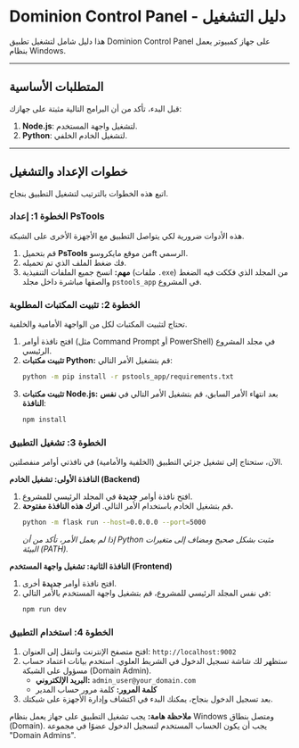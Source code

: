 # Dominion Control Panel - دليل التشغيل

هذا دليل شامل لتشغيل تطبيق Dominion Control Panel على جهاز كمبيوتر يعمل بنظام Windows.

---

## المتطلبات الأساسية

قبل البدء، تأكد من أن البرامج التالية مثبتة على جهازك:
1.  **Node.js**: لتشغيل واجهة المستخدم.
2.  **Python**: لتشغيل الخادم الخلفي.

---

## خطوات الإعداد والتشغيل

اتبع هذه الخطوات بالترتيب لتشغيل التطبيق بنجاح.

### الخطوة 1: إعداد PsTools

هذه الأدوات ضرورية لكي يتواصل التطبيق مع الأجهزة الأخرى على الشبكة.

1.  قم بتحميل **PsTools** من موقع مايكروسوft الرسمي.
2.  فك ضغط الملف الذي تم تحميله.
3.  **مهم:** انسخ جميع الملفات التنفيذية (ملفات `.exe`) من المجلد الذي فككت فيه الضغط والصقها مباشرة داخل مجلد `pstools_app` في المشروع.

### الخطوة 2: تثبيت المكتبات المطلوبة

تحتاج لتثبيت المكتبات لكل من الواجهة الأمامية والخلفية.

1.  افتح نافذة أوامر (مثل Command Prompt أو PowerShell) في مجلد المشروع الرئيسي.
2.  **تثبيت مكتبات Python:** قم بتشغيل الأمر التالي:
    ```bash
    python -m pip install -r pstools_app/requirements.txt
    ```
3.  **تثبيت مكتبات Node.js:** بعد انتهاء الأمر السابق، قم بتشغيل الأمر التالي في **نفس النافذة**:
    ```bash
    npm install
    ```

### الخطوة 3: تشغيل التطبيق

الآن، ستحتاج إلى تشغيل جزئي التطبيق (الخلفية والأمامية) في نافذتي أوامر منفصلتين.

**النافذة الأولى: تشغيل الخادم (Backend)**

1.  افتح نافذة أوامر **جديدة** في المجلد الرئيسي للمشروع.
2.  قم بتشغيل الخادم باستخدام الأمر التالي. **اترك هذه النافذة مفتوحة.**
    ```bash
    python -m flask run --host=0.0.0.0 --port=5000
    ```
    *إذا لم يعمل الأمر، تأكد من أن Python مثبت بشكل صحيح ومضاف إلى متغيرات البيئة (PATH).*

**النافذة الثانية: تشغيل واجهة المستخدم (Frontend)**

1.  افتح نافذة أوامر **جديدة** أخرى.
2.  في نفس المجلد الرئيسي للمشروع، قم بتشغيل واجهة المستخدم بالأمر التالي:
    ```bash
    npm run dev
    ```

### الخطوة 4: استخدام التطبيق

1.  افتح متصفح الإنترنت وانتقل إلى العنوان: `http://localhost:9002`
2.  ستظهر لك شاشة تسجيل الدخول في الشريط العلوي. استخدم بيانات اعتماد حساب مسؤول على الشبكة (Domain Admin).
    *   **البريد الإلكتروني:** `admin_user@your_domain.com`
    *   **كلمة المرور:** كلمة مرور حساب المدير
3.  بعد تسجيل الدخول بنجاح، يمكنك البدء في اكتشاف وإدارة الأجهزة على شبكتك.

**ملاحظة هامة:** يجب تشغيل التطبيق على جهاز يعمل بنظام Windows ومتصل بنطاق (Domain). يجب أن يكون الحساب المستخدم لتسجيل الدخول عضوًا في مجموعة "Domain Admins".
